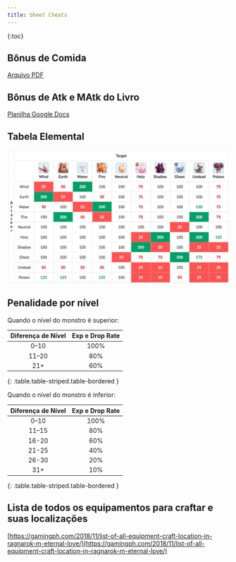 ```yaml
---
title: Sheet Cheats
---
```


{:toc}

## Bônus de Comida

[Arquivo PDF](static/files/tabela_bonus_food.pdf)

## Bônus de Atk e MAtk do Livro

[Planilha Google Docs](https://docs.google.com/spreadsheets/d/1qjPiDr23gflMGjh0FPk8SJ2T4WSXCXGnfLFepvGcCm8/edit#gid=0)

## Tabela Elemental

![Tabela elemental](static/images/elements-attribute-property-weakness-table-ragnarok-mobile-eternal-love.jpg)

## Penalidade por nível

Quando o nível do monstro é superior:

| Diferença de Nível | Exp e Drop Rate |
| :----------------: | :-------------: |
|        0–10        |      100%       |
|       11–20        |       80%       |
|        21+         |       60%       |
{: .table.table-striped.table-bordered }

Quando o nível do monstro é inferior:

| Diferença de Nível | Exp e Drop Rate |
| :----------------: | :-------------: |
|        0–10        |      100%       |
|       11–15        |       80%       |
|       16-20        |       60%       |
|       21-25        |       40%       |
|       26-30        |       20%       |
|        31+         |       10%       |
{: .table.table-striped.table-bordered }

## Lista de todos os equipamentos para craftar e suas localizações

[https://gamingph.com/2018/11/list-of-all-equipment-craft-location-in-ragnarok-m-eternal-love/](https://gamingph.com/2018/11/list-of-all-equipment-craft-location-in-ragnarok-m-eternal-love/)
